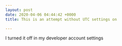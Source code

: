```yaml
---
layout: post
date: 2020-04-06 04:44:42 +0000
title: This is an attempt without UTC settings on

---
```

I turned it off in my developer account settings